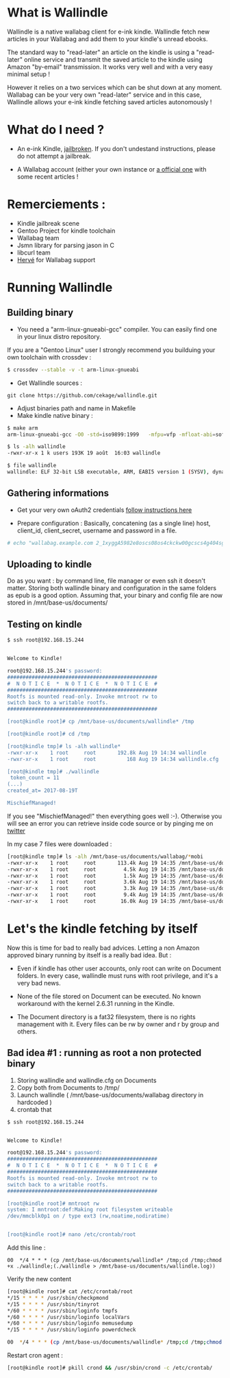 # What is Wallindle
Wallindle is a native wallabag client for e-ink kindle.
Wallindle fetch new articles in your Wallabag and add them to your
kindle's unread ebooks.

The standard way to "read-later" an article on the kindle is using a
"read-later" online service and transmit the saved article to the kindle using
Amazon "by-email" transmission.
It works very well and with a very easy minimal setup !

However it relies on a two services which can be shut down at any moment.
Wallabag can be your very own "read-later" service and in this case, Wallindle
allows your e-ink kindle fetching saved articles autonomously !

# What do I need ?
- An e-ink Kindle,
[jailbroken](https://www.mobileread.com/forums/showthread.php?t=275881).
If you don't undestand instructions, please do not attempt a jailbreak.

- A Wallabag account (either your own instance or
[a official one](https://www.wallabag.it/) with some recent articles !

# Remerciements :

- Kindle jailbreak scene
- Gentoo Project for kindle toolchain
- Wallabag team
- Jsmn library for parsing jason in C
- libcurl team
- [Hervé](https://twitter.com/hervethouzard) for Wallabag support

# Running Wallindle
## Building binary

- You need a "arm-linux-gnueabi-gcc" compiler. You can easily find one in your
linux distro repository.

If you are a "Gentoo Linux" user I strongly recommend you builduing your own
toolchain with crossdev : 
```sh
$ crossdev --stable -v -t arm-linux-gnueabi
```
- Get Wallindle sources :
```
git clone https://github.com/cekage/wallindle.git
```
- Adjust binaries path and name in Makefile 
- Make kindle native binary :
```sh
$ make arm
arm-linux-gnueabi-gcc -O0 -std=iso9899:1999   -mfpu=vfp -mfloat-abi=softfp -mtune=cortex-a8 -march=armv7-a wallindle.c  configmanager.c entries_common.c entries_parse.c http_request.c json_common.c json_entries_parse.c json_oauth_parse.c oauth_manager.c perform_entries.c shared.c lib/jsmn/jsmn.c -o wallindle lib/curl_arm_32/lib/libcurl.a -lrt -DCURL_STATICLIB -Ilib/curl_arm_32/include -lm

$ ls -alh wallindle
-rwxr-xr-x 1 k users 193K 19 août  16:03 wallindle

$ file wallindle
wallindle: ELF 32-bit LSB executable, ARM, EABI5 version 1 (SYSV), dynamically linked, interpreter /lib/ld-linux.so.3, for GNU/Linux 2.6.32, not stripped, with debug_info
```
## Gathering informations
- Get your very own oAuth2 credentials [follow instructions here](https://doc.wallabag.org/en/developer/api/oauth.html)

- Prepare configuration :
Basically, concatening (as a single line) host, client\_id, client\_secret,
username and password in a file.
```sh
# echo "wallabag.example.com 2_1xyggA5982e8oscs08os4ckckw00gcscs4g404sg44gg4gowoo 4u50vzwnrdwgo84c8wg8sgwskks888wskkc8o04o44kwg4080g root sV5G/aTjYRcNkSlTOsZuB78YG." > ./wallindle.cfg
```

## Uploading to kindle

Do as you want : by command line, file manager or even ssh it doesn't matter. 
Storing both wallindle binary and configuration in the same folders as
epub is a good option. Assuming that, your binary and config file are now
stored in /mnt/base-us/documents/

## Testing on kindle
```sh
$ ssh root@192.168.15.244


Welcome to Kindle!

root@192.168.15.244's password: 
#################################################
#  N O T I C E  *  N O T I C E  *  N O T I C E  # 
#################################################
Rootfs is mounted read-only. Invoke mntroot rw to
switch back to a writable rootfs.
#################################################

[root@kindle root]# cp /mnt/base-us/documents/wallindle* /tmp

[root@kindle root]# cd /tmp 

[root@kindle tmp]# ls -alh wallindle*
-rwxr-xr-x    1 root     root       192.8k Aug 19 14:34 wallindle
-rwxr-xr-x    1 root     root          168 Aug 19 14:34 wallindle.cfg

[root@kindle tmp]# ./wallindle
 token_count = 11
(...)
created_at= 2017-08-19T

MischiefManaged!
```
If you see "MischiefManaged!" then everything goes well :-). Otherwise
you will see an error you can retrieve inside code source or by pinging me
on [twitter](https://twitter.com/cekagedev)


In my case 7 files were downloaded :

```sh
[root@kindle tmp]# ls -alh /mnt/base-us/documents/wallabag/*mobi
-rwxr-xr-x    1 root     root       113.4k Aug 19 14:35 /mnt/base-us/documents/wallabag/0000010f.mobi
-rwxr-xr-x    1 root     root         4.5k Aug 19 14:35 /mnt/base-us/documents/wallabag/00000111.mobi
-rwxr-xr-x    1 root     root         1.5k Aug 19 14:35 /mnt/base-us/documents/wallabag/00000112.mobi
-rwxr-xr-x    1 root     root         3.6k Aug 19 14:35 /mnt/base-us/documents/wallabag/00000125.mobi
-rwxr-xr-x    1 root     root         3.3k Aug 19 14:35 /mnt/base-us/documents/wallabag/00000126.mobi
-rwxr-xr-x    1 root     root         9.4k Aug 19 14:35 /mnt/base-us/documents/wallabag/00000127.mobi
-rwxr-xr-x    1 root     root        16.0k Aug 19 14:35 /mnt/base-us/documents/wallabag/00000128.mobi
```

# Let's the kindle fetching by itself
Now this is time for bad to really bad advices. Letting a non Amazon approved 
binary running by itself is a really bad idea. But :

- Even if kindle has other user accounts, only root can write on Document
folders. In every case, wallindle must runs with root privilege, and it's a
very bad news.

- None of the file stored on Document can be executed. No known workaround with
the kernel 2.6.31 running in the Kindle.

- The Document directory is a fat32 filesystem, there is no rights management
with it. Every files can be rw by owner and r by group and others.

## Bad idea #1 : running as root a non protected binary

1. Storing wallindle and wallindle.cfg on Documents
2. Copy both from Documents to /tmp/
3. Launch wallindle ( /mnt/base-us/documents/wallabag directory in hardcoded )
4. crontab that

```sh
$ ssh root@192.168.15.244


Welcome to Kindle!

root@192.168.15.244's password: 
#################################################
#  N O T I C E  *  N O T I C E  *  N O T I C E  # 
#################################################
Rootfs is mounted read-only. Invoke mntroot rw to
switch back to a writable rootfs.
#################################################

[root@kindle root]# mntroot rw
system: I mntroot:def:Making root filesystem writeable
/dev/mmcblk0p1 on / type ext3 (rw,noatime,nodiratime)


[root@kindle root]# nano /etc/crontab/root 
```
Add this line :

```
00  */4 * * * (cp /mnt/base-us/documents/wallindle* /tmp;cd /tmp;chmod +x ./wallindle;(./wallindle > /mnt/base-us/documents/wallindle.log))
```

Verify the new content
```sh
[root@kindle root]# cat /etc/crontab/root 
*/15 * * * * /usr/sbin/checkpmond
*/15 * * * * /usr/sbin/tinyrot
*/60 * * * * /usr/sbin/loginfo tmpfs
*/60 * * * * /usr/sbin/loginfo localVars
*/60 * * * * /usr/sbin/loginfo memusedump
*/15 * * * * /usr/sbin/loginfo powerdcheck

00  */4 * * * (cp /mnt/base-us/documents/wallindle* /tmp;cd /tmp;chmod +x ./wallindle;(./wallindle > /mnt/base-us/documents/wallindle.log))
```

Restart cron agent :
```sh
[root@kindle root]# pkill crond && /usr/sbin/crond -c /etc/crontab/
```

